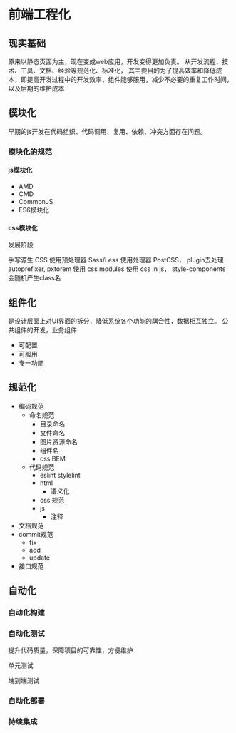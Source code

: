# 前端工程化

## 现实基础

原来以静态页面为主，现在变成web应用，开发变得更加负责。
从开发流程、技术、工具、文档、经验等规范化、标准化，
其主要目的为了提高效率和降低成本，即提高开发过程中的开发效率，组件能够服用，减少不必要的重复工作时间，以及后期的维护成本

## 模块化

早期的js开发在代码组织、代码调用、复用、依赖、冲突方面存在问题。

### 模块化的规范

#### js模块化

* AMD
* CMD
* CommonJS
* ES6模块化

#### css模块化

发展阶段

手写源生 CSS
使用预处理器 Sass/Less
使用处理器 PostCSS， plugin去处理autoprefixer, pxtorem
使用 css modules
使用 css in js， style-components 会随机产生class名

## 组件化

是设计层面上对UI界面的拆分，降低系统各个功能的耦合性，数据相互独立。
公共组件的开发，业务组件

* 可配置
* 可服用
* 专一功能

## 规范化

* 编码规范
  * 命名规范
    * 目录命名
    * 文件命名
    * 图片资源命名
    * 组件名
    * css BEM
  * 代码规范
    * eslint stylelint
    * html
      * 语义化
    * css 规范
    * js
      * 注释
* 文档规范
* commit规范
  * fix
  * add
  * update
* 接口规范

## 自动化

### 自动化构建

### 自动化测试

提升代码质量，保障项目的可靠性，方便维护

单元测试

端到端测试

### 自动化部署

### 持续集成
